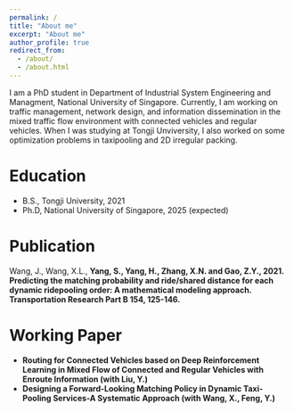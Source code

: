 ```yaml
---
permalink: /
title: "About me"
excerpt: "About me"
author_profile: true
redirect_from: 
  - /about/
  - /about.html
---
```


I am a PhD student in Department of Industrial System Engineering and Managment, National University of Singapore. Currently, I am working on traffic management, network design, and information dissemination in the mixed traffic flow environment with connected vehicles and regular vehicles. When I was studying at Tongji Unviversity, I also worked on some optimization problems in taxipooling and 2D irregular packing. 

Education
======
* B.S., Tongji University, 2021
* Ph.D, National University of Singapore, 2025 (expected)

Publication
======
Wang, J., Wang, X.L., <strong>Yang, S.<strong/>, Yang, H., Zhang, X.N. and Gao, Z.Y., 2021. Predicting the matching probability and ride/shared distance for each dynamic ridepooling order: A mathematical modeling approach. Transportation Research Part B 154, 125-146.

Working Paper
======
* Routing for Connected Vehicles based on Deep Reinforcement Learning in Mixed Flow of Connected and Regular Vehicles with Enroute Information (with Liu, Y.)
* Designing a Forward-Looking Matching Policy in Dynamic Taxi-Pooling Services-A Systematic Approach (with Wang, X., Feng, Y.)
